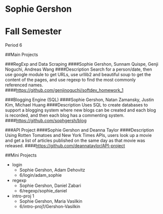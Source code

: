Sophie Gershon
=============
# Fall Semester
Period 6

##Main Projects 

###RegExp and Data Scraping 
####Sophie Gershon, Sunnam Quispe, Genji Noguchi, Andreas Wang
####Description
Search for a person/date, then use google module to get URLs, use urllib2 and beautiful soup to get the content of the pages, and use regexp to find the most commonly referenced names.  
####https://github.com/genjinoguchi/softdev_homework_1

###Blogging Engine (SQL) 
####Sophie Gershon, Natan Zamansky, Justin Kim, Michael Huang
####Description
Uses SQL to create databases to support a blogging system where new blogs can be created and each blog is recorded, and then each blog has a commenting system. 
####https://github.com/sophgersh/blog

###API Project
####Sophie Gershon and Deanna Taylor
####Description
Using Rotten Tomatoes and New York Times APIs, users look up a movie
and get a list of articles published on the same day as that movie
was released.
####https://github.com/deannataylor/API-project

##Mini Projects 

* login
	* Sophie Gershon, Adam Dehovitz
	* 6/login/adam_sophie
* regexp
	* Sophie Gershon, Daniel Zabari
	* 6/regexp/sophie_daniel
* intro-proj 1
	* Sophie Gershon, Maria Vasilkin 
	* 6/intro-proj1/Gershon-Vasilkin

